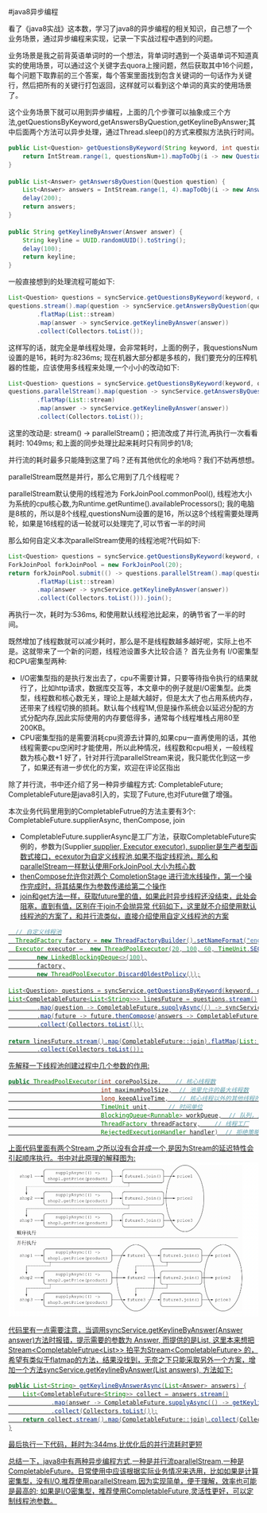 #java8异步编程

看了《java8实战》这本数，学习了java8的异步编程的相关知识，自己想了一个业务场景，通过异步编程来实现，记录一下实战过程中遇到的问题。

业务场景是我之前背英语单词时的一个想法，背单词时遇到一个英语单词不知道真实的使用场景，可以通过这个关键字去quora上搜问题，然后获取其中16个问题，每个问题下取靠前的三个答案，每个答案里面找到包含关键词的一句话作为关键行，然后把所有的关键行打包返回，这样就可以看到这个单词的真实的使用场景了。

这个业务场景下就可以用到异步编程，上面的几个步骤可以抽象成三个方法,getQuestionsByKeyword,getAnswersByQuestion,getKeylineByAnswer;其中后面两个方法可以异步处理，通过Thread.sleep()的方式来模拟方法执行时间。


```java
public List<Question> getQuestionsByKeyword(String keyword, int questionsNum){
    return IntStream.range(1, questionsNum+1).mapToObj(i -> new Question()).collect(Collectors.toList());
}

public List<Answer> getAnswersByQuestion(Question question) {
    List<Answer> answers = IntStream.range(1, 4).mapToObj(i -> new Answer()).collect(Collectors.toList());
    delay(200);
    return answers;
}

public String getKeylineByAnswer(Answer answer) {
    String keyline = UUID.randomUUID().toString();
    delay(100);
    return keyline;
}

```


一般直接想到的处理流程可能如下:
```java
List<Question> questions = syncService.getQuestionsByKeyword(keyword, questionsNum);
questions.stream().map(question -> syncService.getAnswersByQuestion(question))
        .flatMap(List::stream)
        .map(answer -> syncService.getKeylineByAnswer(answer))
        .collect(Collectors.toList());
```

这样写的话，就完全是单线程处理，会非常耗时，上面的例子，我questionsNum设置的是16，耗时为:8236ms; 现在机器大部分都是多核的，我们要充分的压榨机器的性能，应该使用多线程来处理,一个小小的改动如下:
```java
List<Question> questions = syncService.getQuestionsByKeyword(keyword, questionsNum);
questions.parallelStream().map(question -> syncService.getAnswersByQuestion(question))
        .flatMap(List::stream)
        .map(answer -> syncService.getKeylineByAnswer(answer))
        .collect(Collectors.toList());
```
这里的改动是: stream() -> parallelStream()；把流改成了并行流,再执行一次看看耗时: 1049ms; 和上面的同步处理比起来耗时只有同步的1/8;

并行流的耗时最多只能降到这里了吗？还有其他优化的余地吗？我们不妨再想想。

parallelStream既然是并行，那么它用到了几个线程呢？

parallelStream默认使用的线程池为 ForkJoinPool.commonPool(), 线程池大小为系统的cpu核心数,为Runtime.getRuntime().availableProcessors(); 我的电脑是8核的，所以是8个线程,questionsNum设置的是16，所以这8个线程需要处理两轮，如果是16线程的话一轮就可以处理完了,可以节省一半的时间

那么如何自定义本次parallelStream使用的线程池呢?代码如下:

```java
List<Question> questions = syncService.getQuestionsByKeyword(keyword, questionsNum);
ForkJoinPool forkJoinPool = new ForkJoinPool(20);
return forkJoinPool.submit(() -> questions.parallelStream().map(question -> syncService.getAnswersByQuestion(question))
        .flatMap(List::stream)
        .map(answer -> syncService.getKeylineByAnswer(answer))
        .collect(Collectors.toList())).join();
```
再执行一次，耗时为:536ms, 和使用默认线程池比起来，的确节省了一半的时间。

既然增加了线程数就可以减少耗时，那么是不是线程数越多越好呢，实际上也不是。这就带来了一个新的问题，线程池设置多大比较合适？
首先业务有 I/O密集型和CPU密集型两种:

- I/O密集型指的是执行发出去了，cpu不需要计算，只要等待指令执行的结果就行了，比如http请求，数据库交互等，本文章中的例子就是I/O密集型。此类型，线程数和核心数无关，理论上是越大越好，但是太大了也占用系统内存，还带来了线程切换的损耗。默认每个线程1M,但是操作系统会以延迟分配的方式分配内存,因此实际使用的内存要低得多，通常每个线程堆栈占用80至200KB。
- CPU密集型指的是需要消耗cpu资源去计算的,如果cpu一直再使用的话，其他线程需要cpu空闲时才能使用，所以此种情况，线程数和cpu相关，一般线程数为核心数+1
  好了，针对并行流parallelStream来说，我只能优化到这一步了，如果还有进一步优化的方案，欢迎在评论区指出



除了并行流，书中还介绍了另一种异步编程方式: CompletableFuture; CompletableFuture是java8引入的，实现了Future,也对Future做了增强。

本次业务代码里用到的CompletableFutrue的方法主要有3个: CompletableFuture.supplierAsync, thenCompose, join

- CompletableFuture.supplierAsync是工厂方法，获取CompletableFuture实例的，参数为(Supplier<U> supplier, Executor executor), supplier是生产者型函数式接口，ecexutor为自定义线程池,如果不指定线程池，那么和parallelStream一样默认使用ForkJoinPool,大小为核心数
- thenCompose允许你对两个 CompletionStage 进行流水线操作，第一个操作完成时，将其结果作为参数传递给第二个操作
- join和get方法一样，获取future里的值，如果此时异步线程还没结束，此处会阻塞，直到有值，区别在于join不会抛异常
  代码如下，这里就不介绍使用默认线程池的方案了，和并行流类似，直接介绍使用自定义线程池的方案
```java
  // 自定义线程池
  ThreadFactory factory = new ThreadFactoryBuilder().setNameFormat("englishLearning-pool-%d").build();
  Executor executor =  new ThreadPoolExecutor(20, 100, 60, TimeUnit.SECONDS,
        new LinkedBlockingDeque<>(100),
        factory,
        new ThreadPoolExecutor.DiscardOldestPolicy());

List<Question> questions = syncService.getQuestionsByKeyword(keyword, questionsNum);
List<CompletableFuture<List<String>>> linesFuture = questions.stream()
        .map(question -> CompletableFuture.supplyAsync(() -> syncService.getAnswersByQuestion(question), ThreadPoolUtil.getEnglishLearningPool()))
        .map(future -> future.thenCompose(answers -> CompletableFuture.supplyAsync(() -> syncService.getKeylineByAnswerAsync(answers), ThreadPoolUtil.getEnglishLearningPool())))
        .collect(Collectors.toList());

return linesFuture.stream().map(CompletableFuture::join).flatMap(List::stream)
        .collect(Collectors.toList());
```
先解释一下线程池创建过程中几个参数的作用:
```java
public ThreadPoolExecutor(int corePoolSize,    // 核心线程数
                          int maximumPoolSize,  // 池里允许的最大线程数
                          long keepAliveTime,   // 核心线程以外的其他线程的空闲时间
                          TimeUnit unit,     // 时间单位
                          BlockingQueue<Runnable> workQueue,  // 队列，当线程数大于核心线程，小于最大线程，且队列满了时，创建新线程
                          ThreadFactory threadFactory,    // 线程工厂
                          RejectedExecutionHandler handler)  // 拒绝策略
```
上面代码里面有两个Stream,之所以没有合并成一个,是因为Stream的延迟特性会引起顺序执行。书中对此原理的解释图为:
![image](https://github.com/n0tHappy/java8-async/blob/main/images/java8async-1.png)

代码里有一点需要注意，当调用syncService.getKeylineByAnswer(Answer answer)方法时报错，提示需要的参数为 Answer, 而提供的是List<Answer>,  这里本来想把 Stream<CompletableFutrue<List<Answer>>> 拍平为Stream<CompletableFuture<Answer>> 的，希望有类似于flatmap的方法，结果没找到，无奈之下只能采取另外一个方案，增加一个方法syncService.getKeylineByAnswer(List<Answer> answers), 方法如下:

```java
public List<String> getKeylineByAnswerAsync(List<Answer> answers) {
    List<CompletableFuture<String>> collect = answers.stream()
            .map(answer -> CompletableFuture.supplyAsync(() -> getKeylineByAnswer(answer), ThreadPoolUtil.getEnglishLearningPool()))
            .collect(Collectors.toList());
    return collect.stream().map(CompletableFuture::join).collect(Collectors.toList());
}
```
最后执行一下代码，耗时为:344ms,比优化后的并行流耗时更短

总结一下，java8中有两种异步编程方式,一种是并行流parallelStream,一种是CompletableFuture。日常使用中应该根据实际业务情况来选用，比如如果是计算密集型，没有I/O,推荐使用parallelStream,因为实现简单，便于理解，效率也可能是最高的; 如果是I/O密集型，推荐使用CompletableFuture,灵活性更好，可以定制线程池参数。

